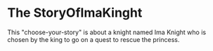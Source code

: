 # The StoryOfImaKinght

This "choose-your-story" is about a knight named Ima Knight who is chosen by the king to go on a quest to rescue the princess.
